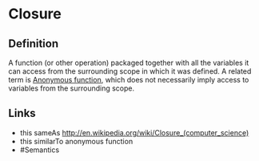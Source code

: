 # Closure

## Definition
A function (or other operation) packaged together with all the variables it can access from the surrounding scope in which it was defined. A related term is [Anonymous function](Anonymous_function.md), which does not necessarily imply access to variables from the surrounding scope.

## Links
* this sameAs http://en.wikipedia.org/wiki/Closure_(computer_science)
* this similarTo anonymous function
* #Semantics


